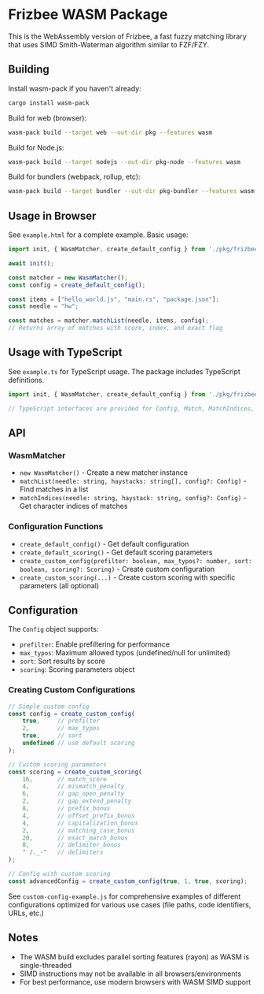 # Frizbee WASM Package

This is the WebAssembly version of Frizbee, a fast fuzzy matching library that uses SIMD Smith-Waterman algorithm similar to FZF/FZY.

## Building

Install wasm-pack if you haven't already:
```bash
cargo install wasm-pack
```

Build for web (browser):
```bash
wasm-pack build --target web --out-dir pkg --features wasm
```

Build for Node.js:
```bash
wasm-pack build --target nodejs --out-dir pkg-node --features wasm
```

Build for bundlers (webpack, rollup, etc):
```bash
wasm-pack build --target bundler --out-dir pkg-bundler --features wasm
```

## Usage in Browser

See `example.html` for a complete example. Basic usage:

```javascript
import init, { WasmMatcher, create_default_config } from './pkg/frizbee.js';

await init();

const matcher = new WasmMatcher();
const config = create_default_config();

const items = ["hello_world.js", "main.rs", "package.json"];
const needle = "hw";

const matches = matcher.matchList(needle, items, config);
// Returns array of matches with score, index, and exact flag
```

## Usage with TypeScript

See `example.ts` for TypeScript usage. The package includes TypeScript definitions.

```typescript
import init, { WasmMatcher, create_default_config } from './pkg/frizbee';

// TypeScript interfaces are provided for Config, Match, MatchIndices, etc.
```

## API

### WasmMatcher

- `new WasmMatcher()` - Create a new matcher instance
- `matchList(needle: string, haystacks: string[], config?: Config)` - Find matches in a list
- `matchIndices(needle: string, haystack: string, config?: Config)` - Get character indices of matches

### Configuration Functions

- `create_default_config()` - Get default configuration
- `create_default_scoring()` - Get default scoring parameters
- `create_custom_config(prefilter: boolean, max_typos?: number, sort: boolean, scoring?: Scoring)` - Create custom configuration
- `create_custom_scoring(...)` - Create custom scoring with specific parameters (all optional)

## Configuration

The `Config` object supports:
- `prefilter`: Enable prefiltering for performance
- `max_typos`: Maximum allowed typos (undefined/null for unlimited)
- `sort`: Sort results by score
- `scoring`: Scoring parameters object

### Creating Custom Configurations

```javascript
// Simple custom config
const config = create_custom_config(
    true,     // prefilter
    2,        // max_typos
    true,     // sort
    undefined // use default scoring
);

// Custom scoring parameters
const scoring = create_custom_scoring(
    16,       // match_score
    4,        // mismatch_penalty
    6,        // gap_open_penalty
    2,        // gap_extend_penalty
    8,        // prefix_bonus
    4,        // offset_prefix_bonus
    4,        // capitalization_bonus
    2,        // matching_case_bonus
    20,       // exact_match_bonus
    8,        // delimiter_bonus
    " /._-"   // delimiters
);

// Config with custom scoring
const advancedConfig = create_custom_config(true, 1, true, scoring);
```

See `custom-config-example.js` for comprehensive examples of different configurations optimized for various use cases (file paths, code identifiers, URLs, etc.)

## Notes

- The WASM build excludes parallel sorting features (rayon) as WASM is single-threaded
- SIMD instructions may not be available in all browsers/environments
- For best performance, use modern browsers with WASM SIMD support